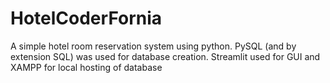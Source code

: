 # HotelCoderFornia
A simple hotel room reservation system using python. PySQL (and by extension SQL) was used for database creation. Streamlit used for GUI and XAMPP for local hosting of database
